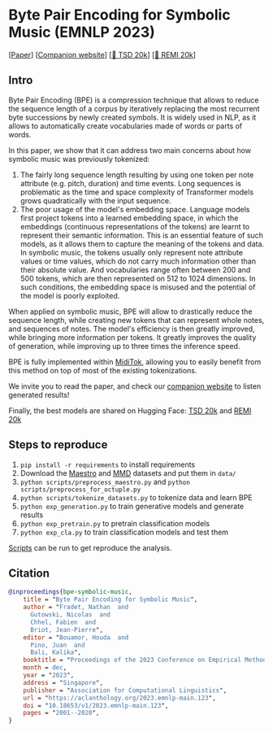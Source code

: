 # Byte Pair Encoding for Symbolic Music (EMNLP 2023)

[[Paper](https://arxiv.org/abs/2301.11975)]
[[Companion website](https://Natooz.github.io/BPE-Symbolic-Music/)]
[[🤗 TSD 20k](https://huggingface.co/Natooz/Maestro-TSD-bpe20k)]
[[🤗 REMI 20k](https://huggingface.co/Natooz/Maestro-REMI-bpe20k)]

## Intro

Byte Pair Encoding (BPE) is a compression technique that allows to reduce the sequence length of a corpus by iteratively replacing the most recurrent byte successions by newly created symbols. It is widely used in NLP, as it allows to automatically create vocabularies made of words or parts of words.

In this paper, we show that it can address two main concerns about how symbolic music was previously tokenized:

1. The fairly long sequence length resulting by using one token per note attribute (e.g. pitch, duration) and time events. Long sequences is problematic as the time and space complexity of Transformer models grows quadratically with the input sequence.
2. The poor usage of the model's embedding space. Language models first project tokens into a learned embedding space, in which the embeddings (continuous representations of the tokens) are learnt to represent their semantic information. This is an essential feature of such models, as it allows them to capture the meaning of the tokens and data. In symbolic music, the tokens usually only represent note attribute values or time values, which do not carry much information other than their absolute value. And vocabularies range often between 200 and 500 tokens, which are then represented on 512 to 1024 dimensions. In such conditions, the embedding space is misused and the potential of the model is poorly exploited.

When applied on symbolic music, BPE will allow to drastically reduce the sequence length, while creating new tokens that can represent whole notes, and sequences of notes. The model's efficiency is then greatly improved, while bringing more information per tokens. It greatly improves the quality of generation, while improving up to three times the inference speed.

BPE is fully implemented within [MidiTok](https://github.com/Natooz/MidiTok), allowing you to easily benefit from this method on top of most of the existing tokenizations.

We invite you to read the paper, and check our [companion website](https://Natooz.github.io/bpe-symbolic-music/) to listen generated results!

Finally, the best models are shared on Hugging Face: [TSD 20k](https://huggingface.co/Natooz/Maestro-TSD-bpe20k) and [REMI 20k](https://huggingface.co/Natooz/Maestro-REMI-bpe20k)

## Steps to reproduce

1. `pip install -r requirements` to install requirements
2. Download the [Maestro](https://magenta.tensorflow.org/datasets/maestro) and [MMD](https://zenodo.org/record/5142664#.YQN3c5NKgWo) datasets and put them in `data/`
3. `python scripts/preprocess_maestro.py` and `python scripts/preprocess_for_octuple.py`
4. `python scripts/tokenize_datasets.py` to tokenize data and learn BPE
5. `python exp_generation.py` to train generative models and generate results
6. `python exp_pretrain.py` to pretrain classification models
7. `python exp_cla.py` to train classification models and test them

[Scripts](./scripts) can be run to get reproduce the analysis.

## Citation

```bibtex
@inproceedings{bpe-symbolic-music,
    title = "Byte Pair Encoding for Symbolic Music",
    author = "Fradet, Nathan  and
      Gutowski, Nicolas  and
      Chhel, Fabien  and
      Briot, Jean-Pierre",
    editor = "Bouamor, Houda  and
      Pino, Juan  and
      Bali, Kalika",
    booktitle = "Proceedings of the 2023 Conference on Empirical Methods in Natural Language Processing",
    month = dec,
    year = "2023",
    address = "Singapore",
    publisher = "Association for Computational Linguistics",
    url = "https://aclanthology.org/2023.emnlp-main.123",
    doi = "10.18653/v1/2023.emnlp-main.123",
    pages = "2001--2020",
}
```
